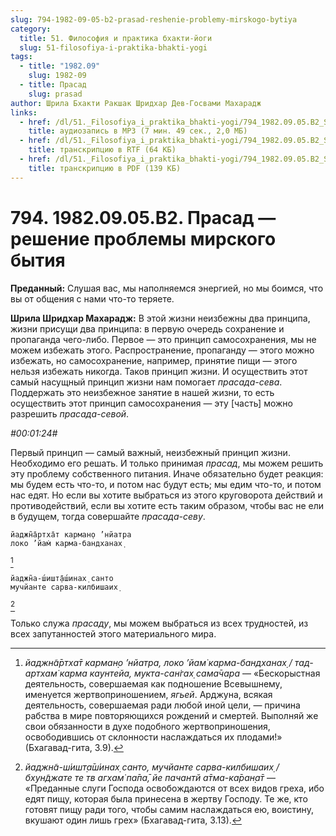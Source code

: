 ```yaml
---
slug: 794-1982-09-05-b2-prasad-reshenie-problemy-mirskogo-bytiya
category:
  title: 51. Философия и практика бхакти-йоги
  slug: 51-filosofiya-i-praktika-bhakti-yogi
tags:
  - title: "1982.09"
    slug: 1982-09
  - title: Прасад
    slug: prasad
author: Шрила Бхакти Ракшак Шридхар Дев-Госвами Махарадж
links:
  - href: /dl/51._Filosofiya_i_praktika_bhakti-yogi/794_1982.09.05.B2_SridharMj_Prasad-reshenie_problemy_mirskogo_bytiya.mp3
    title: аудиозапись в MP3 (7 мин. 49 сек., 2,0 МБ)
  - href: /dl/51._Filosofiya_i_praktika_bhakti-yogi/794_1982.09.05.B2_SridharMj_Prasad-reshenie_problemy_mirskogo_bytiya.rtf
    title: транскрипцию в RTF (64 КБ)
  - href: /dl/51._Filosofiya_i_praktika_bhakti-yogi/794_1982.09.05.B2_SridharMj_Prasad-reshenie_problemy_mirskogo_bytiya.pdf
    title: транскрипцию в PDF (139 КБ)
---
```


# 794. 1982.09.05.B2. Прасад — решение проблемы мирского бытия

**Преданный:** Слушая вас, мы наполняемся энергией, но мы боимся, что вы от общения с нами что-то теряете.

**Шрила Шридхар Махарадж:** В этой жизни неизбежны два принципа, жизни присущи два принципа: в первую очередь сохранение и пропаганда чего-либо. Первое — это принцип самосохранения, мы не можем избежать этого. Распространение, пропаганду — этого можно избежать, но самосохранение, например, принятие пищи — этого нельзя избежать никогда. Таков принцип жизни. И осуществить этот самый насущный принцип жизни нам помогает *прасада-сева*. Поддержать это неизбежное занятие в нашей жизни, то есть осуществить этот принцип самосохранения — эту [часть] можно разрешить *прасада-севой*.

*#00:01:24#*

Первый принцип — самый важный, неизбежный принцип жизни. Необходимо его решать. И только принимая *прасад*, мы можем решить эту проблему собственного питания. Иначе обязательно будет реакция: мы будем есть что-то, и потом нас будут есть; мы едим что-то, и потом нас едят. Но если вы хотите выбраться из этого круговорота действий и противодействий, если вы хотите есть таким образом, чтобы вас не ели в будущем, тогда совершайте *прасада-севу*.

    йаджн̃а̄ртха̄т карман̣о ’нйатра
    локо ’йам̇ карма-бандханах̣
[^_ftn1]

    йаджн̃а-ш́ишт̣а̄ш́инах̣ санто
    мучйанте сарва-килбишаих̣
[^_ftn2]

Только служа *прасаду*, мы можем выбраться из всех трудностей, из всех запутанностей этого материального мира.



[^_ftn1]: *йаджн̃а̄ртха̄т карман̣о ’нйатра, локо ’йам̇ карма-бандханах̣ / тад-артхам̇ карма каунтейа, мукта-сан̇гах̣ сама̄чара* — «Бескорыстная деятельность, совершаемая как подношение Всевышнему, именуется жертвоприношением, *ягьей*. Арджуна, всякая деятельность, совершаемая ради любой иной цели, — причина рабства в мире повторяющихся рождений и смертей. Выполняй же свои обязанности в духе подобного жертвоприношения, освободившись от склонности наслаждаться их плодами!» (Бхагавад-гита, 3.9).

[^_ftn2]: *йаджн̃а-ш́ишт̣а̄ш́инах̣ санто, мучйанте сарва-килбишаих̣ / бхун̃джате те тв агхам̇ па̄па̄, йе пачантй а̄тма-ка̄ран̣а̄т* — «Преданные слуги Господа освобождаются от всех видов греха, ибо едят пищу, которая была принесена в жертву Господу. Те же, кто готовят пищу ради того, чтобы самим наслаждаться ею, воистину, вкушают один лишь грех» (Бхагавад-гита, 3.13).

